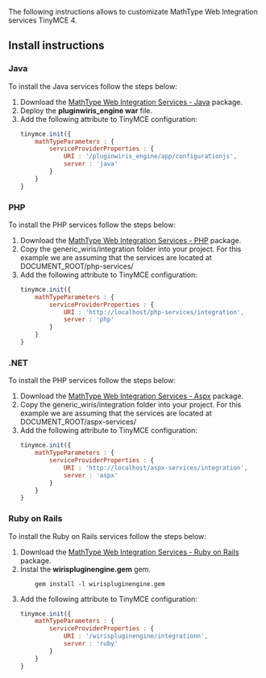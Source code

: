 The following instructions allows to customizate MathType Web Integration services TinyMCE 4.

## Install instructions

### Java
To install the Java services follow the steps below:
1. Download the [MathType Web Integration Services - Java](http://www.wiris.com/en/plugins/services/download) package.
2. Deploy the **pluginwiris_engine war** file.
3. Add the following attribute to TinyMCE configuration:
    ```js
    tinymce.init({
        mathTypeParameters : {
            serviceProviderProperties : {
                URI : '/pluginwiris_engine/app/configurationjs',
                server : 'java'
            }
        }
	}

    ```

### PHP
To install the PHP services follow the steps below:
1. Download the [MathType Web Integration Services - PHP](http://www.wiris.com/en/plugins/services/download) package.
2. Copy the generic_wiris/integration folder into your project. For this example we are assuming that the services are located at DOCUMENT_ROOT/php-services/
3. Add the following attribute to TinyMCE configuration:
    ```js
    tinymce.init({
        mathTypeParameters : {
            serviceProviderProperties : {
                URI : 'http://localhost/php-services/integration',
                server : 'php'
            }
        }
	}
    ```

### .NET
To install the PHP services follow the steps below:
1. Download the [MathType Web Integration Services - Aspx](http://www.wiris.com/en/plugins/services/download) package.
2. Copy the generic_wiris/integration folder into your project. For this example we are assuming that the services are located at DOCUMENT_ROOT/aspx-services/
3. Add the following attribute to TinyMCE configuration:
    ```js
    tinymce.init({
        mathTypeParameters : {
            serviceProviderProperties : {
                URI : 'http://localhost/aspx-services/integration',
                server : 'aspx'
            }
        }
	}
    ```

### Ruby on Rails

To install the Ruby on Rails services follow the steps below:
1. Download the [MathType Web Integration Services - Ruby on Rails](http://www.wiris.com/en/plugins/services/download) package.
2. Instal the **wirispluginengine.gem** gem.
    ```
        gem install -l wirispluginengine.gem
    ```
3. Add the following attribute to TinyMCE configuration:
    ```js
    tinymce.init({
        mathTypeParameters : {
            serviceProviderProperties : {
                URI : '/wirispluginengine/integrationn',
                server : 'ruby'
            }
        }
    }
    ```
